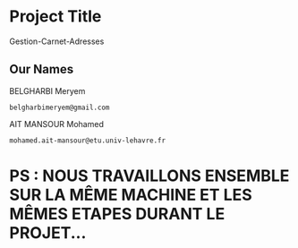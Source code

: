 # Project Title

Gestion-Carnet-Adresses

## Our Names

BELGHARBI Meryem 

```
belgharbimeryem@gmail.com
```
 
AIT MANSOUR Mohamed 

```
mohamed.ait-mansour@etu.univ-lehavre.fr
```

# PS : NOUS TRAVAILLONS ENSEMBLE SUR LA MÊME MACHINE ET LES MÊMES ETAPES DURANT LE PROJET...
